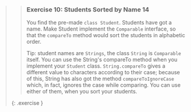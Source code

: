>> ### Exercise 10: Students Sorted by Name 14
>>
>> You find the pre-made `class Student`. Students have got a name. Make Student implement the `Comparable` interface, so that the `compareTo` method would sort the students in alphabetic order.
>>
>>Tip: student names are `Strings`, the class `String` is `Comparable` itself. You can use the String's compareTo method when you implement your `Student` class. `String.compareTo` gives a different value to characters according to their case; because of this, String has also got the method `compareToIgnoreCase` which, in fact, ignores the case while comparing. You can use either of them, when you sort your students.
>>
>{: .exercise }